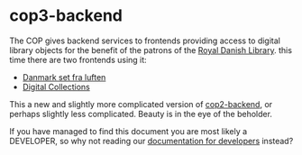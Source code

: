# cop3-backend

The COP gives backend services to frontends providing access to
digital library objects for the benefit of the patrons of the [Royal
Danish Library](https://www.kb.dk/).  this time there are two
frontends using it:

* [Danmark set fra luften](https://www.kb.dk/danmarksetfraluften/)
* [Digital Collections](http://www5.kb.dk/editions/any/2009/jul/editions/en/)

This a new and slightly more complicated version of
[cop2-backend](https://github.com/kb-dk/cop2-backend/tree/master/trunk),
or perhaps slightly less complicated. Beauty is in the eye of the
beholder.

If you have managed to find this document you are most likely a
DEVELOPER, so why not reading our [documentation for
developers](DEVELOPER.md) instead?
